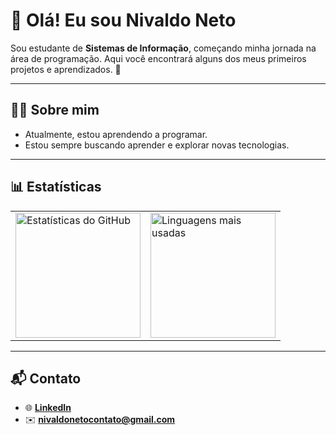 # 👋 Olá! Eu sou Nivaldo Neto

Sou estudante de **Sistemas de Informação**, começando minha jornada na área de programação. Aqui você encontrará alguns dos meus primeiros projetos e aprendizados. 🚀  

---

## 🧑‍💻 Sobre mim

- Atualmente, estou aprendendo a programar.
- Estou sempre buscando aprender e explorar novas tecnologias.

---

## 📊 Estatísticas

<table>
  <tr>
    <td>
      <img 
        src="https://github-readme-stats.vercel.app/api?username=NivaldoNeto25&show_icons=true&theme=tokyonight&include_all_commits=true&locale=pt-br" 
        alt="Estatísticas do GitHub" 
        height="200"
      />
    </td>
    <td>
      <img 
        src="https://github-readme-stats.vercel.app/api/top-langs/?username=NivaldoNeto25&theme=tokyonight&layout=compact&custom_title=Tecnologias&langs_count=6" 
        alt="Linguagens mais usadas"
        height="200"
      />
    </td>
  </tr>
</table>

---

## 📬 Contato
- 🌐 **[LinkedIn](https://www.linkedin.com/in/nivaldo-neto-522265304/)**  
- ✉️ **[nivaldonetocontato@gmail.com](mailto:nivaldonetocontato@gmail.com)**  
